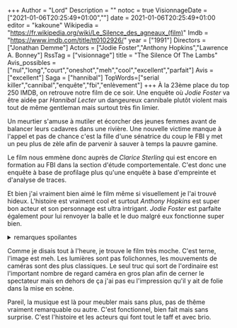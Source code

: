 +++
Author = "Lord"
Description = ""
notoc = true
VisionnageDate = ["2021-01-06T20:25:49+01:00",""]
date = 2021-01-06T20:25:49+01:00
editor = "kakoune"
Wikipedia = "https://fr.wikipedia.org/wiki/Le_Silence_des_agneaux_(film)"
Imdb = "https://www.imdb.com/title/tt0102926/"
year = ["1991"]
Directors = ["Jonathan Demme"]
Actors = ["Jodie Foster","Anthony Hopkins","Lawrence A. Bonney"]
RssTag = ["visionnage"]
title = "The Silence Of The Lambs"
Avis_possibles = ["nul","long","court","oneshot","meh","cool","excellent","parfait"]
Avis = ["excellent"] 
Saga = ["hannibal"]
TopWords=["serial killer","cannibal","enquête","fbi","enlèvement"]
+++
À la 23ème place du top 250 IMDB, on retrouve notre film de ce soir.
Une enquête où *Jodie Foster* va être aidée par *Hannibal Lecter* un dangeureux cannibale plutôt violent mais tout de même gentleman mais surtout très fin limier.

Un meurtier s'amuse à mutiler et écorcher des jeunes femmes avant de balancer leurs cadavres dans une rivière.
Une nouvelle victime manque à l'appel et pas de chance c'est la fille d'une sénatrice du coup le FBI y met un peu plus de zèle afin de parvenir à sauver à temps la pauvre gamine.

Le film nous emmène donc auprès de *Clarice Sterling* qui est encore en formation au FBI dans la section d'étude comportementale.
C'est donc une enquête à base de profilage plus qu'une enquête à base d'empreinte et d'analyse de traces.

Et bien j'ai vraiment bien aimé le film même si visuellement je l'ai trouvé hideux.
L'histoire est vraiment cool et surtout *Anthony Hopkins* est super bon acteur et son personnage est ultra intrigant.
*Jodie Foster* est parfaite également pour lui renvoyer la balle et le duo malgré eux fonctionne super bien.

<details><summary>remarques spoilantes</summary>

Alors n'ayant vu le film qu'une fois, j'ai pas toutes les références et tout mais je me demande si *Buffalo Bill* ne serait pas inspiré d'*[Ed Gein](https://fr.wikipedia.org/wiki/Ed_Gein)* le serial killer psychopathe.

L'évasion de la prison temporaire en se servant de la peau d'un des flics comme d'un masque y fait également pensé (tout comme **House of 1000 corpses** ou bien **Texas Chainsaw Massacre**).

Bon et maintenant j'ai enfin vu la référence de cette [scène mythique de **Clerks 2**](https://www.youtube.com/watch?v=jL5ZeZPjhuk) (qui est toujours aussi hilarante (mais beaucoup moins dans ce film)).

Le personnage d'*Hannibal* est super chouette mais sa sagacité semble quand même un poil tiré par les cheveux.
Il arrive à des conclusions en se basant que sur très peu de détail, comme si il ne pouvait en être autrement via un autre cheminement ce qui me semble assez foireux.
Pour un film qui n'est pas 100% centré sur ça, j'arrive à faire abstraction, mais j'imagine que ça tomberait vite à l'eau si c'était vraiment le centre de l'intrigue.

C'est assez rare dans un film d'avoir un personnage aussi charismatique qu'*Hannibal* sans qu'il ne soit au final un protagoniste actif dans l'histoire.
C'est d'ailleurs rare pour un film d'avoir deux antagonistes au héro sans qu'il ne soit liés ni rien.
Les deux sont complètement indépendants.

Et j'ai trouvé ça étrange qu'au final le cocon de mite n'ait pas une plus grande place que ça dans le déroulement de l'enquête.
Ce n'est au final qu'un tout petit détail qui ne les aiguillera pas plus que ça alors que ça pourrait être l'élément ultime permettant de découvrir le tueur.
C'est au final assez bien dosé avec plein de ptits indices qui pointent un tout petit plus chacun dans une direction.
Bref, je me suis fait avoir par l'affiche du film ^__^ .
</details>

Comme je disais tout à l'heure, je trouve le film très moche.
C'est terne, l'image est meh.
Les lumières sont pas folichonnes, les mouvements de caméras sont des plus classiques.
Le seul truc qui sort de l'ordinaire est l'important nombre de regard caméra en gros plan afin de cerner le spectateur mais en dehors de ça j'ai pas eu l'impression qu'il y ait de folie dans la mise en scène.

Pareil, la musique est là pour meubler mais sans plus, pas de thême vraiment remarquable ou autre.
C'est fonctionnel, bien fait mais sans surprise.
C'est l'histoire et les acteurs qui font tout le taff et avec brio.
